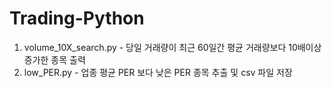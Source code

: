 # Trading-Python
1. volume_10X_search.py - 당일 거래량이 최근 60일간 평균 거래량보다 10배이상 증가한 종목 출력
2. low_PER.py - 업종 평균 PER 보다 낮은 PER 종목 추출 및 csv 파일 저장
